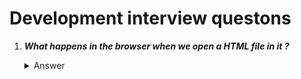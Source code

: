 # Development interview questons

1.  **_What happens in the browser when we open a HTML file in it ?_**
    <details>
    <summary>Answer</summary>

    - When we feed HTML file in the browser lot of steps happen. These steps are called as CRP (Critical Rendering Path).
        1. Construction of DOM tree.
        2. Construction of CSSOM tree.
        3. Running Javascript
        4. Creation of the Render tree.
        5. Layout
        6. Painting.

    - **_Step 1:_** Construction of DOM tree.
        - In computers there are lots of situation where the computer need to store hierarchy based data.
        - Tree is a way to store hierarcy based data.
        - The tree which stores the HTML data is called as **DOM Tree**. DOM tree stores the hierarchy based structure of HTML.
    
    - **_Step 2:_** Construction of CSSOM tree.
        - Just like DOM is created for HTML, CSSOM is created for CSS.
    
    - **_Step 3:_** Running the Javascript.
    
    - **_Step 4:_** Construction of Render tree.
        - After the above 3 steps one new tree is form called as ***Render Tree***.
        - Render tree is a combination of ***DOM*** and ***CSSOM***. It only contain visible elements of the page.
    
    - **_Step 5:_** Layout.
        - Also called as ***reflow***.
        - This step does all the measurement, also calculate position on the page where elements are placed.
    
    - **_Step 6:_** Painting.
        - At this step page is painted pixel by pixel on screen.
    

    ![alt text](https://web.dev/static/articles/critical-rendering-path/render-tree-construction/image/dom-cssom-are-combined-8de5805b2061e.png)

    </details>
